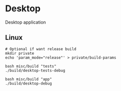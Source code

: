 <!-- SPDX-License-Identifier: zlib-acknowledgement -->
# Desktop 
Desktop application

## Linux
```
# Optional if want release build
mkdir private
echo 'param_mode="release"' > private/build-params

bash misc/build "tests"
./build/desktop-tests-debug

bash misc/build "app"
./build/desktop-debug
```
